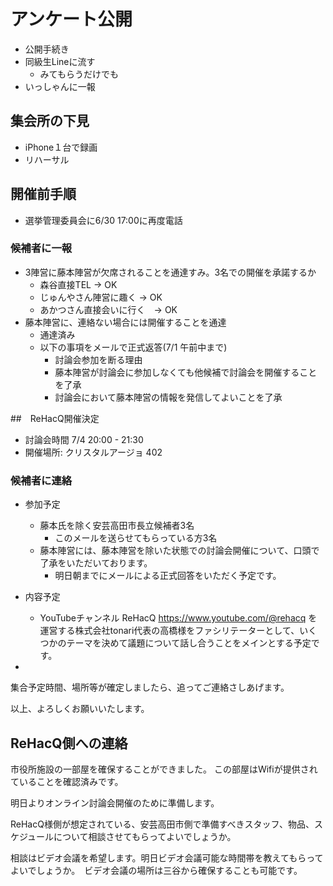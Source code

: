 # アンケート公開

- 公開手続き
- 同級生Lineに流す
  - みてもらうだけでも
- いっしゃんに一報


## 集会所の下見
- iPhone１台で録画
- リハーサル

## 開催前手順
- 選挙管理委員会に6/30 17:00に再度電話

### 候補者に一報

- 3陣営に藤本陣営が欠席されることを通達すみ。3名での開催を承諾するか
  - 森谷直接TEL -> OK
  - じゅんやさん陣営に趣く -> OK
  - あかつさん直接会いに行く　-> OK
- 藤本陣営に、連絡ない場合には開催することを通達
  - 通達済み
  - 以下の事項をメールで正式返答(7/1 午前中まで)
    - 討論会参加を断る理由
    - 藤本陣営が討論会に参加しなくても他候補で討論会を開催することを了承
    - 討論会において藤本陣営の情報を発信してよいことを了承

##　ReHacQ開催決定
- 討論会時間 7/4 20:00 - 21:30
- 開催場所: クリスタルアージョ 402
### 候補者に連絡
- 参加予定
  - 藤本氏を除く安芸高田市長立候補者3名
    - このメールを送らせてもらっている方3名
  - 藤本陣営には、藤本陣営を除いた状態での討論会開催について、口頭で了承をいただいております。
    - 明日朝までにメールによる正式回答をいただく予定です。

- 内容予定
  - YouTubeチャンネル ReHacQ https://www.youtube.com/@rehacq を運営する株式会社tonari代表の高橋様をファシリテーターとして、いくつかのテーマを決めて議題について話し合うことをメインとする予定です。

- 
集合予定時間、場所等が確定しましたら、追ってご連絡さしあげます。

以上、よろしくお願いいたします。

## ReHacQ側への連絡
市役所施設の一部屋を確保することができました。
この部屋はWifiが提供されていることを確認済みです。

明日よりオンライン討論会開催のために準備します。

ReHacQ様側が想定されている、安芸高田市側で準備すべきスタッフ、物品、スケジュールについて相談させてもらってよいでしょうか。

相談はビデオ会議を希望します。明日ビデオ会議可能な時間帯を教えてもらってよいでしょうか。　ビデオ会議の場所は三谷から確保することも可能です。

